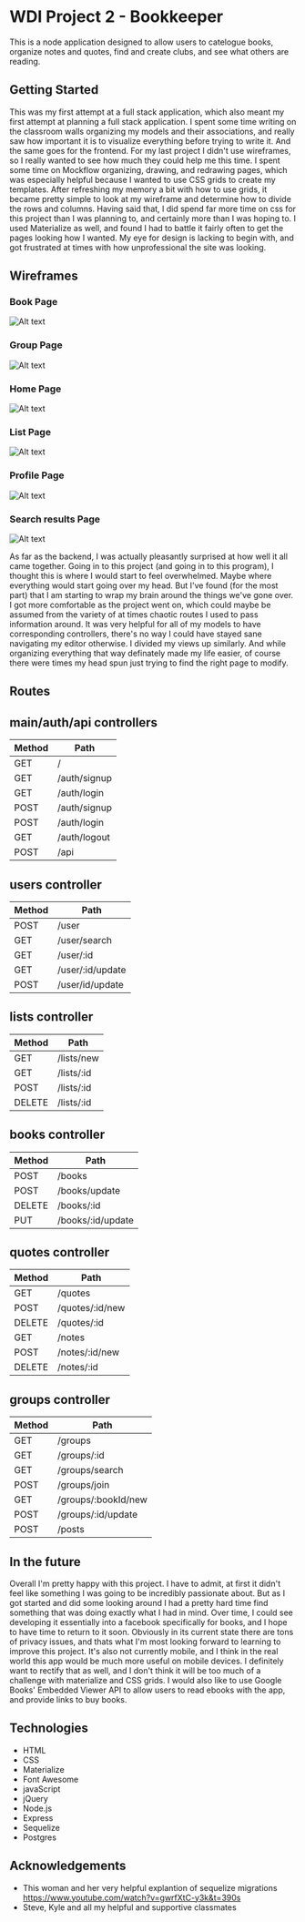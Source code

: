 # WDI Project 2 - Bookkeeper

This is a node application designed to allow users to catelogue books, organize notes and quotes, find and create clubs, and see what others are reading.

## Getting Started

This was my first attempt at a full stack application, which also meant my first attempt at planning a full stack application. I spent some time writing on the classroom walls organizing my models and their associations, and really saw how important it is to visualize everything before trying to write it. And the same goes for the frontend. For my last project I didn't use wireframes, so I really wanted to see how much they could help me this time. I spent some time on Mockflow organizing, drawing, and redrawing pages, which was especially helpful because I wanted to use CSS grids to create my templates. After refreshing my memory a bit with how to use grids, it became pretty simple to look at my wireframe and determine how to divide the rows and columns. Having said that, I did spend far more time on css for this project than I was planning to, and certainly more than I was hoping to. I used Materialize as well, and found I had to battle it fairly often to get the pages looking how I wanted. My eye for design is lacking to begin with, and got frustrated at times with how unprofessional the site was looking. 

## Wireframes

### Book Page
![Alt text](./static/img/project2-screenshots/book.png?raw=true "Book Page")

### Group Page
![Alt text](./static/img/project2-screenshots/group.png?raw=true "Group Page")

### Home Page
![Alt text](./static/img/project2-screenshots/home.png?raw=true "Home Page")

### List Page
![Alt text](./static/img/project2-screenshots/list.png?raw=true "List Page")

### Profile Page
![Alt text](./static/img/project2-screenshots/profile.png?raw=true "Profile Page")

### Search results Page
![Alt text](./static/img/project2-screenshots/searchResults.png?raw=true "Search Results Page")



As far as the backend, I was actually pleasantly surprised at how well it all came together. Going in to this project (and going in to this program), I thought this is where I would start to feel overwhelmed. Maybe where everything would start going over my head. But I've found (for the most part) that I am starting to wrap my brain around the things we've gone over. I got more comfortable as the project went on, which could maybe be assumed from the variety of at times chaotic routes I used to pass information around. It was very helpful for all of my models to have corresponding controllers, there's no way I could have stayed sane navigating my editor otherwise. I divided my views up similarly. And while organizing everything that way definately made my life easier, of course there were times my head spun just trying to find the right page to modify. 


## Routes

## main/auth/api controllers
| Method | Path					|
| -------| -------------------- |
| GET	 | / 					|
| GET	 | /auth/signup 		|
| GET	 | /auth/login  		|
| POST 	 | /auth/signup 		|
| POST 	 | /auth/login			|
| GET 	 | /auth/logout			|
| POST 	 | /api					|

## users controller
| Method | Path					|
| -------| --------------------	|
| POST 	 | /user				|
| GET 	 | /user/search			|
| GET 	 | /user/:id			|
| GET 	 | /user/:id/update		|
| POST 	 | /user/id/update		|

## lists controller
| Method | Path					|
| -------| -------------------- |
| GET 	 | /lists/new			|
| GET 	 | /lists/:id			|
| POST 	 | /lists/:id			|
| DELETE | /lists/:id			|

## books controller
| Method | Path					|
| -------| -------------------- |
| POST 	 | /books				|
| POST 	 | /books/update		|
| DELETE | /books/:id			|
| PUT 	 | /books/:id/update	|

## quotes controller
| Method | Path					|
| -------| -------------------- |
| GET 	 | /quotes				|
| POST 	 | /quotes/:id/new		|
| DELETE | /quotes/:id			|
| GET 	 | /notes				|
| POST 	 | /notes/:id/new		|
| DELETE | /notes/:id			|

## groups controller
| Method | Path					|
| -------| -------------------- |
| GET	 | /groups				|
| GET 	 | /groups/:id			|
| GET 	 | /groups/search		|
| POST 	 | /groups/join			|
| GET	 | /groups/:bookId/new	|
| POST 	 | /groups/:id/update	|
| POST 	 | /posts				|


## In the future

Overall I'm pretty happy with this project. I have to admit, at first it didn't feel like something I was going to be incredibly passionate about. But as I got started and did some looking around I had a pretty hard time find something that was doing exactly what I had in mind. Over time, I could see developing it essentially into a facebook specifically for books, and I hope to have time to return to it soon. Obviously in its current state there are tons of privacy issues, and thats what I'm most looking forward to learning to improve this project. It's also not currently mobile, and I think in the real world this app would be much more useful on mobile devices. I definitely want to rectify that as well, and I don't think it will be too much of a challenge with materialize and CSS grids. I would also like to use Google Books' Embedded Viewer API to allow users to read ebooks with the app, and provide links to buy books. 

## Technologies

* HTML
* CSS
* Materialize
* Font Awesome
* javaScript
* jQuery
* Node.js
* Express
* Sequelize
* Postgres

## Acknowledgements
* This woman and her very helpful explantion of sequelize migrations https://www.youtube.com/watch?v=gwrfXtC-y3k&t=390s
* Steve, Kyle and all my helpful and supportive classmates
